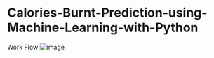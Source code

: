 # Calories-Burnt-Prediction-using-Machine-Learning-with-Python
Work Flow ![image](https://github.com/user-attachments/assets/c32d8853-7ec1-450d-953b-5c35a27f79ec)
